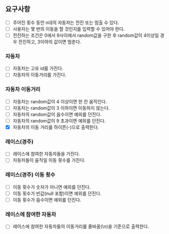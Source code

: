 ## 요구사항
- [ ] 주어진 횟수 동안 n대의 자동차는 전진 또는 멈출 수 있다.
- [ ] 사용자는 몇 번의 이동을 할 것인지를 입력할 수 있어야 한다.
- [ ] 전진하는 조건은 0에서 9사이에서 random값을 구한 후 random값이 4이상일 경우 전진하고, 3이하의 값이면 멈춘다.

### 자동차
- [ ] 자동차는 고유 id를 가진다.
- [ ] 자동차의 이동거리를 가진다.

### 자동차 이동거리
- [ ] 자동차는 random값이 4 이상이면 한 칸 움직인다.
- [ ] 자동차는 random값이 3 이하이면 이동하지 않는다.
- [ ] 자동차의 random값이 음수이면 예외를 던진다.
- [ ] 자동차의 random값이 9 초과이면 예외를 던진다.
- [X] 자동차의 이동 거리를 하이픈(-)으로 출력한다.

### 레이스(경주)
- [ ] 레이스에 참여한 자동차들을 가진다.
- [ ] 자동차들이 움직일 이동 횟수를 가진다.

### 레이스(경주) 이동 횟수
- [ ] 이동 횟수가 숫자가 아니면 예외를 던진다.
- [ ] 이동 횟수가 빈값(null 포함)이면 예외를 던진다.
- [ ] 이동 횟수가 음수이면 예외를 던진다.

### 레이스에 참여한 자동차
- [ ] 레이스에 참여한 자동차들의 이동거리를 줄바꿈(\n)을 기준으로 출력한다.
